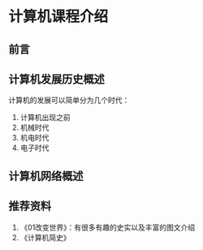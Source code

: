# 计算机课程介绍

## 前言


## 计算机发展历史概述
计算机的发展可以简单分为几个时代：
1. 计算机出现之前
2. 机械时代
3. 机电时代
4. 电子时代


## 计算机网络概述


## 推荐资料
1. 《01改变世界》：有很多有趣的史实以及丰富的图文介绍
2. 《计算机简史》
